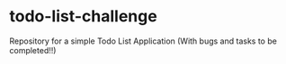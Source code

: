 # todo-list-challenge
Repository for a simple Todo List Application (With bugs and tasks to be completed!!)

